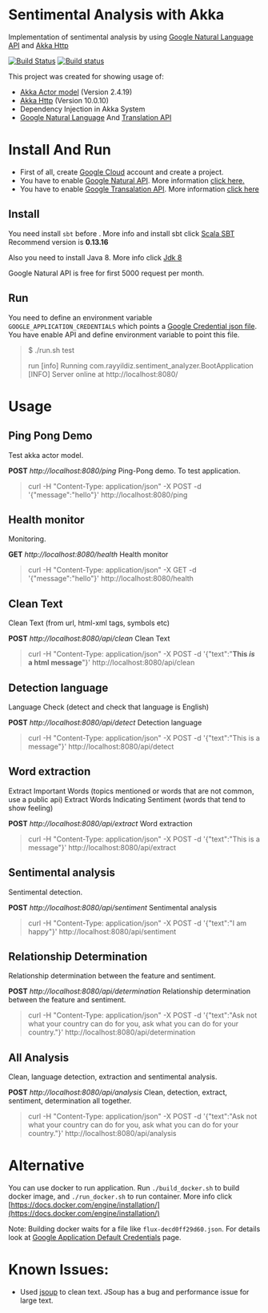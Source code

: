 Sentimental Analysis with Akka
===

Implementation of sentimental analysis by using [Google Natural Language API](https://cloud.google.com/natural-language/)  and [Akka Http](http://akka.io/)

[![Build Status](http://img.shields.io/travis/rayyildiz/sentimental-analysis.svg?style=flat-square)](https://travis-ci.org/rayyildiz/sentimental-analysis)
[![Build status](https://ci.appveyor.com/api/projects/status/aqlnj4skqgf10lfx?svg=true)](https://ci.appveyor.com/project/rayyildiz/sentimental-analysis)


This project was created for showing usage of:

* [Akka Actor model](http://doc.akka.io/docs/akka/current/scala/actors.html) (Version 2.4.19)
* [Akka Http](http://doc.akka.io/docs/akka-http/current/scala/http/) (Version 10.0.10)
* Dependency Injection in Akka System
* [Google Natural Language](https://cloud.google.com/natural-language/) And [Translation API](https://cloud.google.com/translate/docs/)

Install And Run
===

- First of all, create [Google Cloud](https://cloud.google.com/) account and create a project.
- You have to enable [Google Natural API](https://cloud.google.com/natural-language/). More information [click here.](https://cloud.google.com/natural-language/docs/getting-started)
- You have to enable [Google Transalation API](https://cloud.google.com/translate). More information [click here](https://cloud.google.com/translate/docs/getting-started)

Install
---
You need install ```sbt``` before . More info and install sbt click [Scala SBT](http://www.scala-sbt.org/0.13/docs/Setup.html)
Recommend version is **0.13.16**

Also you need to install Java 8. More info click [Jdk 8](http://www.oracle.com/technetwork/java/javase/downloads/jdk8-downloads-2133151.html)

Google Natural API is free for first 5000 request per month.

Run
---
You need to define an environment variable ```GOOGLE_APPLICATION_CREDENTIALS``` which points a [Google Credential json file](https://cloud.google.com/docs/authentication/getting-started). You have enable API and define environment variable to point this file.


> $ ./run.sh
> test
>
> run
> [info] Running com.rayyildiz.sentiment_analyzer.BootApplication
> [INFO] Server online at http://localhost:8080/

Usage
===

Ping Pong Demo
---
Test akka actor model.

**POST** _http://localhost:8080/ping_ Ping-Pong demo. To test application.

> curl -H "Content-Type: application/json"  -X POST -d '{"message":"hello"}' http://localhost:8080/ping

Health monitor
---

Monitoring.

**GET** _http://localhost:8080/health_  Health monitor

> curl -H "Content-Type: application/json"  -X GET -d '{"message":"hello"}' http://localhost:8080/health

Clean Text
---

Clean Text (from url, html-xml tags, symbols etc)

**POST** _http://localhost:8080/api/clean_ Clean Text

> curl -H "Content-Type: application/json"  -X POST -d '{"text":"<b>This <i>is</i> a html message</b>"}' http://localhost:8080/api/clean

Detection language
---

Language Check (detect and check that language is English)

**POST** _http://localhost:8080/api/detect_ Detection language

> curl -H "Content-Type: application/json"  -X POST -d '{"text":"This is a message"}' http://localhost:8080/api/detect

Word extraction
---

Extract Important Words (topics mentioned or words that are not common, use a public api) Extract Words Indicating Sentiment (words that tend to show feeling)

**POST** _http://localhost:8080/api/extract_ Word extraction

> curl -H "Content-Type: application/json"  -X POST -d '{"text":"This is a message"}' http://localhost:8080/api/extract

Sentimental analysis
---

Sentimental detection.

**POST** _http://localhost:8080/api/sentiment_ Sentimental analysis

> curl -H "Content-Type: application/json"  -X POST -d '{"text":"I am happy"}' http://localhost:8080/api/sentiment

Relationship Determination
---

Relationship determination between the feature and sentiment.

**POST** _http://localhost:8080/api/determination_ Relationship determination between the feature and sentiment.

> curl -H "Content-Type: application/json"  -X POST -d '{"text":"Ask not what your country can do for you, ask what you can do for your country."}' http://localhost:8080/api/determination

All Analysis
---

Clean, language detection, extraction and sentimental analysis.

**POST** _http://localhost:8080/api/analysis_ Clean, detection, extract, sentiment, determination all together.

> curl -H "Content-Type: application/json"  -X POST -d '{"text":"Ask not what your country can do for you, ask what you can do for your country."}' http://localhost:8080/api/analysis


Alternative
===

You can use docker to run application. Run ```./build_docker.sh``` to build docker image, and ```./run_docker.sh``` to run container.
More info click [https://docs.docker.com/engine/installation/](https://docs.docker.com/engine/installation/)

Note: Building docker waits for a file like ```flux-decd0ff29d60.json```. For details look at [Google Application Default Credentials](https://developers.google.com/identity/protocols/application-default-credentials) page.

Known Issues:
===

* Used [jsoup](https://jsoup.org/) to clean text. JSoup has a bug and performance issue for large text.
